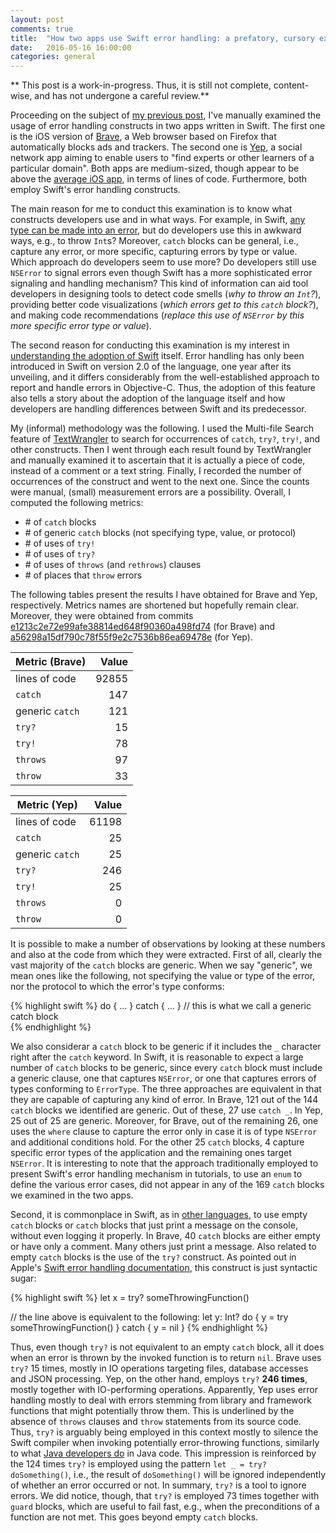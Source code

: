 ```yaml
---
layout: post
comments: true
title:  "How two apps use Swift error handling: a prefatory, cursory examination"
date:   2016-05-16 16:00:00
categories: general
---
```


** This post is a work-in-progress. Thus, it is still not complete, content-wise, and has not undergone a careful review.**


Proceeding on the subject of [my previous post](http://fernandocastor.github.io/general/2016/04/29/the-many-flavors-of-swift-error-handling.html), I've manually examined the usage of error handling constructs in two apps written in Swift. The first one is the iOS version of [Brave](https://www.brave.com/), a Web browser based on Firefox that automatically blocks ads and trackers. The second one is [Yep](https://soyep.com/), a social network app aiming to enable users to "find experts or other learners of a particular domain". Both apps are medium-sized, though appear to be above the [average iOS app](http://www.informationisbeautiful.net/visualizations/million-lines-of-code/), in terms of lines of code. Furthermore, both employ Swift's error handling constructs.

The main reason for me to conduct this examination is to know what constructs developers use and in what ways. For example, in Swift, [any type can be made into an error](http://fernandocastor.github.io/general/2016/04/29/the-many-flavors-of-swift-error-handling.html), but do developers use this in awkward ways, e.g., to throw ``Int``s? Moreover, ``catch`` blocks can be general, i.e., capture any error, or more specific, capturing errors by type or value. Which approach do developers seem to use more? Do developers still use ``NSError`` to signal errors even though Swift has a more sophisticated error signaling and handling mechanism? This kind of information can aid tool developers in designing tools to detect code smells (*why to throw an ``Int``?*), providing better code visualizations (*which errors get to this ``catch`` block?*), and making code recommendations (*replace this use of ``NSError`` by this more specific error type or value*).

The second reason for conducting this examination is my interest in [understanding the adoption of Swift](https://sites.google.com/a/cin.ufpe.br/castor/saner_2016_Swift_final.pdf?attredirects=0&d=1) itself. Error handling has only been introduced in Swift on version 2.0 of the language, one year after its unveiling, and it differs considerably from the well-established approach to report and handle errors in Objective-C. Thus, the adoption of this feature also tells a story about the adoption of the language itself and how developers are handling differences between Swift and its predecessor.

My (informal) methodology was the following. I used the Multi-file Search feature of [TextWrangler](http://www.barebones.com/products/textwrangler/) to search for occurrences of ``catch``, ``try?``, ``try!``, and other constructs. Then I went through each result found by TextWrangler and manually examined it to ascertain that it is actually a piece of code, instead of a comment or a text string. Finally, I recorded the number of occurrences of the construct and went to the next one. Since the counts were manual, (small) measurement errors are a possibility. Overall, I computed the following metrics:

* \# of ``catch`` blocks
* \# of generic ``catch`` blocks (not specifying type, value, or protocol)
* \# of uses of ``try!``
* \# of uses of ``try?``
* \# of uses of ``throws`` (and ``rethrows``) clauses
* \# of places that ``throw`` errors


The following tables present the results I have obtained for Brave and Yep, respectively. Metrics names are shortened but hopefully remain clear. Moreover, they were obtained from commits [e1213c2e72e99afe38814ed648f90360a498fd74](https://github.com/brave/browser-ios/commit/e1213c2e72e99afe38814ed648f90360a498fd74) (for Brave) and [a56298a15df790c78f55f9e2c7536b86ea69478e](https://github.com/CatchChat/Yep/commit/a56298a15df790c78f55f9e2c7536b86ea69478e) (for Yep).

| Metric (Brave)     | Value         |
| ------------------ |--------------:|
| lines of code      |         92855 |
| ``catch``          |           147 |
| generic ``catch``  |           121 |
| ``try?``           |            15 |
| ``try!``           |            78 |
| ``throws``         |            97 |
| ``throw``          |            33 |

| Metric (Yep)       | Value         |
| ------------------ |--------------:|
| lines of code      |         61198 |
| ``catch``          |            25 |
| generic ``catch``  |            25 |
| ``try?``           |           246 |
| ``try!``           |            25 |
| ``throws``         |             0 |
| ``throw``          |             0 |


It is possible to make a number of observations by looking at these numbers and also at the code from which they were extracted. First of all, clearly the vast majority of the ``catch`` blocks are generic. When we say "generic", we mean ones like the following, not specifying the value or type of the error, nor the protocol to which the error's type conforms:

{% highlight swift %}
do { ... }
catch { ... } // this is what we call a generic catch block  
{% endhighlight %}

We also considerar a ``catch`` block to be generic if it includes the ``_`` character right after the ``catch`` keyword. In Swift, it is reasonable to expect a large number of ``catch`` blocks to be generic, since every ``catch`` block must include a generic clause, one that captures ``NSError``, or one that captures errors of types conforming to ``ErrorType``. The three approaches are equivalent in that they are capable of capturing any kind of error. In Brave, 121 out of the 144 ``catch`` blocks we identified are generic. Out of these, 27 use ``catch _``. In Yep, 25 out of 25 are generic. Moreover, for Brave, out of the remaining 26, one uses the ``where`` clause to capture the error only in case it is of type ``NSError`` and additional conditions hold. For the other 25 ``catch`` blocks, 4 capture specific error types of the application and the remaining ones target ``NSError``. It is interesting to note that the approach traditionally employed to present Swift's error handling mechanism in tutorials, to use an ``enum`` to define the various error cases, did not appear in any of the 169 ``catch`` blocks we examined in the two apps.

Second, it is commonplace in Swift, as in [other languages](http://pmarques.dei.uc.pt/papers/bcabral2007_ecoop.pdf), to use empty ``catch`` blocks or ``catch`` blocks that just print a message on the console, without even logging it properly. In Brave, 40 ``catch`` blocks are either empty or have only a comment. Many others just print a message. Also related to empty ``catch`` blocks is the use of the ``try?`` construct. As pointed out in Apple's [Swift error handling documentation](https://developer.apple.com/library/ios/documentation/Swift/Conceptual/Swift_Programming_Language/ErrorHandling.html), this construct is just syntactic sugar:

{% highlight swift %}
let x = try? someThrowingFunction()

// the line above is equivalent to the following:
let y: Int?
do {
    y = try someThrowingFunction()
} catch {
    y = nil
}
{% endhighlight %}

Thus, even though ``try?`` is not equivalent to an empty ``catch`` block, all it does when an error is thrown by the invoked function is to return ``nil``. Brave uses ``try?`` 15 times, mostly in IO operations targeting files, database accesses and JSON processing. Yep, on the other hand, employs ``try?`` **246 times**, mostly together with IO-performing operations. Apparently, Yep uses error handling mostly to deal with errors stemming from library and framework functions that might potentially throw them. This is underlined by the absence of ``throws`` clauses and ``throw`` statements from its source code. Thus, ``try?`` is arguably being employed in this context mostly to silence the Swift compiler when invoking potentially error-throwing functions, similarly to what [Java developers do](http://pmarques.dei.uc.pt/papers/bcabral2007_ecoop.pdf) in Java code. This impression is reinforced by the 124 times ``try?`` is employed using the pattern ``let _ = try? doSomething()``, i.e., the result of ``doSomething()`` will be ignored independently of whether an error occurred or not. In summary, ``try?`` is a tool to ignore errors. We did notice, though, that ``try?`` is employed 73 times together with ``guard`` blocks, which are useful to fail fast, e.g., when the preconditions of a function are not met. This goes beyond empty ``catch`` blocks.
